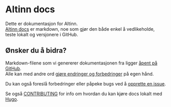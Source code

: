 # Altinn docs

Dette er dokumentasjon for Altinn.  
[Altinn docs](https://altinn.github.io/docs/) er markdown, noe som gjør den både enkel å vedlikeholde, teste lokalt og versjonere i GitHub.

## Ønsker du å bidra?

Markdown-filene som vi genererer dokumentasjonen fra ligger [åpent på GitHub](https://github.com/altinn/docs/tree/master/content/).  
Alle kan med andre ord [gjøre endringer og forbedringer](https://help.github.com/articles/editing-files-in-another-user-s-repository/) på egen hånd.

Du kan også foreslå forbedringer eller påpeke bugs ved å [opprette en issue](https://github.com/altinn/docs/issues).

Se også [CONTRIBUTING](CONTRIBUTING.md) for info om hvordan du kan kjøre docs lokalt med [Hugo](https://gohugo.io).
